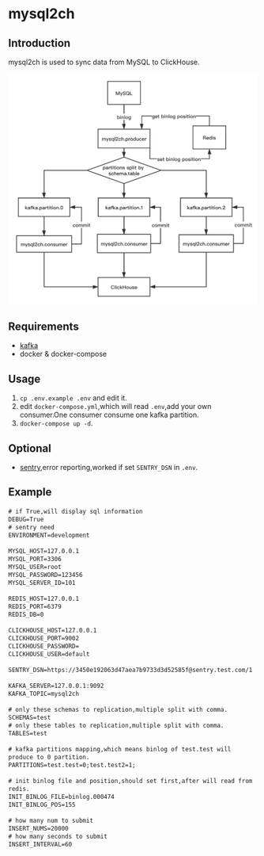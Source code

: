 # mysql2ch

## Introduction

mysql2ch is used to sync data from MySQL to ClickHouse.

![avatar](images/mysql2ch.png)

## Requirements

* [kafka]( https://kafka.apache.org/ )
* docker & docker-compose

## Usage

1. ``cp .env.example .env`` and edit it.
2. edit ``docker-compose.yml``,which will read ``.env``,add your own consumer.One consumer consume one kafka partition.
3. ``docker-compose up -d``.

## Optional

* [sentry]( https://github.com/getsentry/sentry ),error reporting,worked if set ``SENTRY_DSN`` in ``.env``.

## Example

```dotenv
# if True,will display sql information
DEBUG=True
# sentry need
ENVIRONMENT=development

MYSQL_HOST=127.0.0.1
MYSQL_PORT=3306
MYSQL_USER=root
MYSQL_PASSWORD=123456
MYSQL_SERVER_ID=101

REDIS_HOST=127.0.0.1
REDIS_PORT=6379
REDIS_DB=0

CLICKHOUSE_HOST=127.0.0.1
CLICKHOUSE_PORT=9002
CLICKHOUSE_PASSWORD=
CLICKHOUSE_USER=default

SENTRY_DSN=https://3450e192063d47aea7b9733d3d52585f@sentry.test.com/1

KAFKA_SERVER=127.0.0.1:9092
KAFKA_TOPIC=mysql2ch

# only these schemas to replication,multiple split with comma.
SCHEMAS=test
# only these tables to replication,multiple split with comma.
TABLES=test

# kafka partitions mapping,which means binlog of test.test will produce to 0 partition.
PARTITIONS=test.test=0;test.test2=1;

# init binlog file and position,should set first,after will read from redis.
INIT_BINLOG_FILE=binlog.000474
INIT_BINLOG_POS=155

# how many num to submit
INSERT_NUMS=20000
# how many seconds to submit
INSERT_INTERVAL=60
```